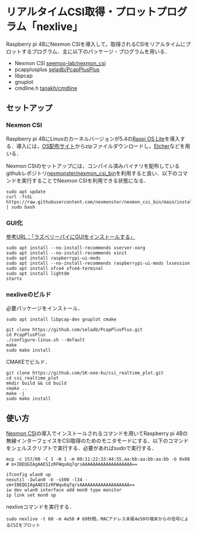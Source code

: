 # リアルタイムCSI取得・プロットプログラム「nexlive」
Raspberry pi 4BにNexmon CSIを導入して，取得されるCSIをリアルタイムにプロットするプログラム．主に以下のパッケージ・プログラムを用いる．

- Nexmon CSI [seemoo-lab/nexmon_csi](https://github.com/seemoo-lab/nexmon_csi)
- pcapplusplus [seladb/PcapPlusPlus](https://github.com/seladb/PcapPlusPlus)
- libpcap
- gnuplot
- cmdline.h [tanakh/cmdline](https://github.com/tanakh/cmdline)

## セットアップ

### Nexmon CSI
Raspberry pi 4BにLinuxのカーネルバージョンが5.4の[Raspi OS Lite](https://downloads.raspberrypi.org/raspios_lite_armhf/images/raspios_lite_armhf-2020-08-24/)を導入する．導入には，[OS配布サイト](https://downloads.raspberrypi.org/raspios_lite_armhf/images/raspios_lite_armhf-2020-08-24/)からzipファイルダウンロードし，[Etcher](https://www.balena.io/etcher/)などを用いる．


Nexmon CSIのセットアップには，コンパイル済みバイナリを配布しているgithubレポジトリ[nexmonster/nexmon_csi_bin](https://github.com/nexmonster/nexmon_csi_bin)を利用すると良い．以下のコマンドを実行することでNexmon CSIを利用できる状態になる．
```
sudo apt update
curl -fsSL https://raw.githubusercontent.com/nexmonster/nexmon_csi_bin/main/install.sh | sudo bash
```

### GUI化
[参考URL：「ラズベリーパイにGUIをインストールする」](https://walking-succession-falls.com/%E3%83%A9%E3%82%BA%E3%83%99%E3%83%AA%E3%83%BC%E3%83%91%E3%82%A4%E3%81%ABGUI%E3%82%92%E3%82%A4%E3%83%B3%E3%82%B9%E3%83%88%E3%83%BC%E3%83%AB%E3%81%99%E3%82%8B)
```
sudo apt install --no-install-recommends xserver-xorg
sudo apt install --no-install-recommends xinit
sudo apt install raspberrypi-ui-mods
sudo apt install --no-install-recommends raspberrypi-ui-mods lxsession
sudo apt install xfce4 xfce4-terminal
sudo apt install lightdm
startx
```

### nexliveのビルド
必要パッケージをインストール．
```
sudo apt install libpcap-dev gnuplot cmake

git clone https://github.com/seladb/PcapPlusPlus.git
cd PcapPlusPlus
./configure-linux.sh --default
make
sudo make install
```

CMAKEでビルド．
```
git clone https://github.com/SK-eee-ku/csi_realtime_plot.git
cd csi_realtime_plot
mkdir build && cd build
cmake ..
make -j
sudo make install
```

## 使い方
[Nexmon CSI](https://github.com/seemoo-lab/nexmon_csi)の導入でインストールされるコマンドを用いてRaspberry pi 4Bの無線インターフェイスをCSI取得のためのモニタモードにする．以下のコマンドをシェルスクリプトで実行する．必要があればsudoで実行する．
```
mcp -c 157/80 -C 1 -N 1 -m 00:11:22:33:44:55,aa:bb:aa:bb:aa:bb -b 0x88
# m+IBEQGIAgAAESIzRFWqu6q7qrsAAAAAAAAAAAAAAAAAAA==

ifconfig wlan0 up
nexutil -Iwlan0 -b -s500 -l34 -vm+IBEQGIAgAAESIzRFWqu6q7qrsAAAAAAAAAAAAAAAAAAA==
iw dev wlan0 interface add mon0 type monitor
ip link set mon0 up
```

nexliveコマンドを実行する．
```
sudo nexlive -t 60 -m 4e50 # 60秒間，MACアドレス末尾4e50の端末からの信号によるCSIをプロット
```

